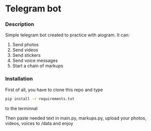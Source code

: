 # Telegram bot

### Description

Simple telegram bot created to practice with aiogram. It can:
1) Send photos
2) Send videos
3) Send stickers
4) Send voice messages
5) Start a chain of markups

### Installation

First of all, you have to clone this repo and type 

```sh
pip install -r requirements.txt
```

to the terminnal

Then paste needed text in main.py, markups.py, upload your photos, videos, voices to /data and enjoy